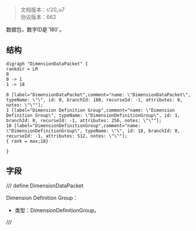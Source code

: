# <!-- md:samp DimensionDataPacket -->

> 文档版本：r/20_u7<br/>协议版本：662

<!-- md:samp DimensionDataPacket -->数据包，数字ID是`180`。

## 结构

```viz
digraph "DimensionDataPacket" {
rankdir = LR
0
0 -> 1
1 -> 18

0 [label="DimensionDataPacket",comment="name: \"DimensionDataPacket\", typeName: \"\", id: 0, branchId: 180, recurseId: -1, attributes: 0, notes: \"\""];
1 [label="Dimension Definition Group",comment="name: \"Dimension Definition Group\", typeName: \"DimensionDefinitionGroup\", id: 1, branchId: 0, recurseId: -1, attributes: 256, notes: \"\""];
18 [label="DimensionDefinitionGroup",comment="name: \"DimensionDefinitionGroup\", typeName: \"\", id: 18, branchId: 0, recurseId: -1, attributes: 512, notes: \"\""];
{ rank = max;18}

}

```

## 字段

/// define
DimensionDataPacket

Dimension Definition Group：[<!-- md:samp DimensionDefinitionGroup -->](../types/dimensiondefinitiongroup.md)

- 类型：DimensionDefinitionGroup。


///
